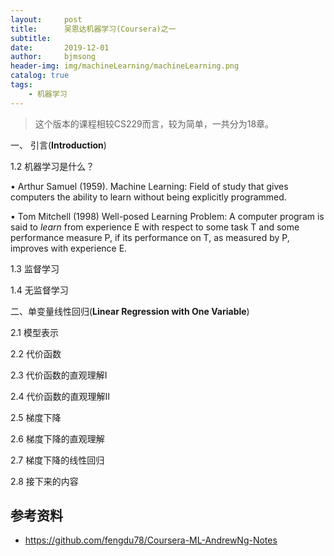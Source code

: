 ```yaml
---
layout:     post
title:      吴恩达机器学习(Coursera)之一
subtitle:   
date:       2019-12-01
author:     bjmsong
header-img: img/machineLearning/machineLearning.png
catalog: true
tags:
    - 机器学习
---
```

> 这个版本的课程相较CS229而言，较为简单，一共分为18章。

一、 引言(**Introduction**) 

1.2 机器学习是什么？ 

• Arthur Samuel (1959). Machine Learning: Field of study that gives computers the ability to learn without being explicitly programmed. 

• Tom Mitchell (1998) Well-posed Learning Problem: A computer program is said to *learn* from experience E with respect to some task T and some performance measure P, if its performance on T, as measured by P, improves with experience E. 



1.3 监督学习 



1.4 无监督学习 



二、单变量线性回归(**Linear Regression with One Variable**) 

2.1 模型表示 

2.2 代价函数 

2.3 代价函数的直观理解I 

2.4 代价函数的直观理解II 

2.5 梯度下降 

2.6 梯度下降的直观理解 

2.7 梯度下降的线性回归 

2.8 接下来的内容 






## 参考资料
- https://github.com/fengdu78/Coursera-ML-AndrewNg-Notes





